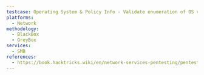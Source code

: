 ```yaml
---
testcase: Operating System & Policy Info - Validate enumeration of OS version, server role, and security policy using enum4linux or SMB Nmap scripts (--script smb-os-discovery)
platforms: 
  - Network
methodology: 
  - BlackBox
  - GreyBox
services:
  - SMB
references:
  - https://book.hacktricks.wiki/en/network-services-pentesting/pentesting-smb/index.html
---
```

